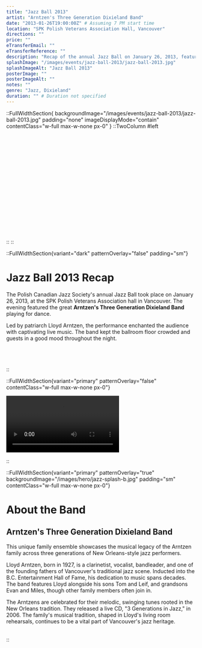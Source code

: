```yaml
---
title: "Jazz Ball 2013"
artist: "Arntzen's Three Generation Dixieland Band"
date: "2013-01-26T19:00:00Z" # Assuming 7 PM start time
location: "SPK Polish Veterans Association Hall, Vancouver"
directions: ""
price: ""
eTransferEmail: ""
eTransferReference: ""
description: "Recap of the annual Jazz Ball on January 26, 2013, featuring the Arntzen's Three Generation Dixieland Band playing for dance at the SPK hall."
splashImage: "/images/events/jazz-ball-2013/jazz-ball-2013.jpg"
splashImageAlt: "Jazz Ball 2013"
posterImage: ""
posterImageAlt: ""
notes: ""
genre: "Jazz, Dixieland"
duration: "" # Duration not specified
---
```


::FullWidthSection{ backgroundImage="/images/events/jazz-ball-2013/jazz-ball-2013.jpg" padding="none" imageDisplayMode="contain" contentClass="w-full max-w-none px-0" }
::TwoColumn
#left
<br><br><br/>
<br><br><br/>
<br><br><br/>
<br><br><br/>
<br><br><br/>
<br><br><br/>
::
::

::FullWidthSection{variant="dark" patternOverlay="false" padding="sm"}

# Jazz Ball 2013 Recap

The Polish Canadian Jazz Society's annual Jazz Ball took place on January 26, 2013, at the SPK Polish Veterans Association hall in Vancouver. The evening featured the great **Arntzen's Three Generation Dixieland Band** playing for dance.

Led by patriarch Lloyd Arntzen, the performance enchanted the audience with captivating live music. The band kept the ballroom floor crowded and guests in a good mood throughout the night.
<br></br>
<br></br>

::

<!-- video -->

::FullWidthSection{variant="primary" patternOverlay="false" contentClass="w-full max-w-none px-0"}

<div class="aspect-w-16 aspect-h-9">
  <video controls class="rounded-lg shadow-lg w-full h-full">
    <source src="/images/events/jazz-ball-2013/gallery/jazz-ball-2013.mp4" type="video/mp4">
    Your browser does not support the video tag.
  </video>
</div>

::

::FullWidthSection{variant="primary" patternOverlay="true" backgroundImage="/images/hero/jazz-splash-b.jpg" padding="sm" contentClass="w-full max-w-none px-0"}

# About the Band

## Arntzen's Three Generation Dixieland Band

This unique family ensemble showcases the musical legacy of the Arntzen family across three generations of New Orleans-style jazz performers.

Lloyd Arntzen, born in 1927, is a clarinetist, vocalist, bandleader, and one of the founding fathers of Vancouver's traditional jazz scene. Inducted into the B.C. Entertainment Hall of Fame, his dedication to music spans decades. The band features Lloyd alongside his sons Tom and Leif, and grandsons Evan and Miles, though other family members often join in.

The Arntzens are celebrated for their melodic, swinging tunes rooted in the New Orleans tradition. They released a live CD, "3 Generations in Jazz," in 2006. The family's musical tradition, shaped in Lloyd's living room rehearsals, continues to be a vital part of Vancouver's jazz heritage.
<br></br>

::
